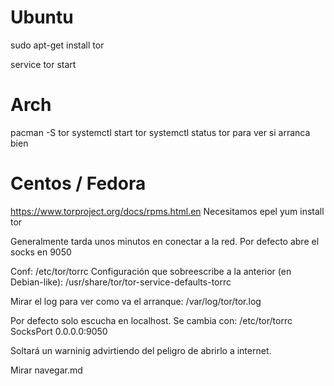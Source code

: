 # Ubuntu
sudo apt-get install tor

service tor start


# Arch
pacman -S tor
systemctl start tor
systemctl status tor
  para ver si arranca bien


# Centos / Fedora
https://www.torproject.org/docs/rpms.html.en
Necesitamos epel
yum install tor


Generalmente tarda unos minutos en conectar a la red.
Por defecto abre el socks en 9050

Conf: /etc/tor/torrc
Configuración que sobreescribe a la anterior (en Debian-like): /usr/share/tor/tor-service-defaults-torrc


Mirar el log para ver como va el arranque:
/var/log/tor/tor.log

Por defecto solo escucha en localhost.
Se cambia con:
/etc/tor/torrc
SocksPort 0.0.0.0:9050

Soltará un warninig advirtiendo del peligro de abrirlo a internet.



Mirar navegar.md
